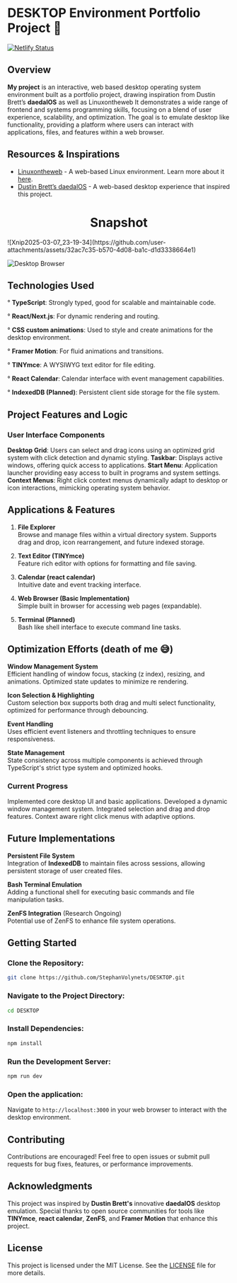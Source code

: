 # DESKTOP Environment Portfolio Project :art: 
[![Netlify Status](https://api.netlify.com/api/v1/badges/ab3bb5b6-b35e-4b94-976b-b5f3f4a99ed2/deploy-status)](https://app.netlify.com/sites/stephos/deploys)
## Overview

**My project** is an interactive, web based desktop operating system environment built as a portfolio project, drawing inspiration from Dustin Brett’s **daedalOS** as well as Linuxontheweb It demonstrates a wide range of frontend and systems programming skills, focusing on a blend of user experience, scalability, and optimization. The goal is to emulate desktop like functionality, providing a platform where users can interact with applications, files, and features within a web browser.

## Resources & Inspirations

- [Linuxontheweb](https://linuxontheweb.github.io/) - A web-based Linux environment. Learn more about it [here](https://linuxontheweb.github.io/www/docs/what-it-is.html).
- [Dustin Brett’s daedalOS](https://dustinbrett.com/) - A web-based desktop experience that inspired this project.

<h1 align="center">Snapshot</h1>
![Xnip2025-03-07_23-19-34](https://github.com/user-attachments/assets/32ac7c35-b570-4d08-ba1c-d1d3338664e1)

<p>
   <img src="https://github.com/user-attachments/assets/32ac7c35-b570-4d08-ba1c-d1d3338664e1" alt="Desktop Browser" style="width:100% height="700">
        <br>

</p>

 
   

## Technologies Used

 ° **TypeScript**: Strongly typed, good for scalable and maintainable code.
 
 ° **React/Next.js**: For dynamic rendering and routing.
 
 ° **CSS custom animations**: Used to style and create animations for the desktop environment.
  
 ° **Framer Motion**: For fluid animations and transitions.
 
 ° **TINYmce**: A WYSIWYG text editor for file editing.
 
 ° **React Calendar**: Calendar interface with event management capabilities.
  
 ° **IndexedDB (Planned)**: Persistent client side storage for the file system.
  

   

## Project Features and Logic

### User Interface Components

  **Desktop Grid**: Users can select and drag icons using an optimized grid system with click detection and dynamic styling.
  **Taskbar**: Displays active windows, offering quick access to applications.
  **Start Menu**: Application launcher providing easy access to built in programs and system settings.
  **Context Menus**: Right click context menus dynamically adapt to desktop or icon interactions, mimicking operating system behavior.

   

## Applications & Features

1. **File Explorer**  
     Browse and manage files within a virtual directory system.
     Supports drag and drop, icon rearrangement, and future indexed storage.

2. **Text Editor (TINYmce)**  
     Feature rich editor with options for formatting and file saving.

3. **Calendar (react calendar)**  
     Intuitive date and event tracking interface.

4. **Web Browser (Basic Implementation)**  
     Simple built in browser for accessing web pages (expandable).

5. **Terminal (Planned)**  
     Bash like shell interface to execute command line tasks.

   

## Optimization Efforts (death of me :sweat_smile:)

  **Window Management System**  
   Efficient handling of window focus, stacking (z index), resizing, and animations. Optimized state updates to minimize re rendering.

  **Icon Selection & Highlighting**  
   Custom selection box supports both drag and multi select functionality, optimized for performance through debouncing.

  **Event Handling**  
   Uses efficient event listeners and throttling techniques to ensure responsiveness.

  **State Management**  
   State consistency across multiple components is achieved through TypeScript's strict type system and optimized hooks.

   

### Current Progress

  Implemented core desktop UI and basic applications.
  Developed a dynamic window management system.
  Integrated selection and drag and drop features.
  Context aware right click menus with adaptive options.
  
   

## Future Implementations

  **Persistent File System**  
   Integration of **IndexedDB** to maintain files across sessions, allowing persistent storage of user created files.

  **Bash Terminal Emulation**  
   Adding a functional shell for executing basic commands and file manipulation tasks.

  **ZenFS Integration** (Research Ongoing)  
   Potential use of ZenFS to enhance file system operations.

   

## Getting Started

### Clone the Repository:
```bash
git clone https://github.com/StephanVolynets/DESKTOP.git
```

### Navigate to the Project Directory:
```bash
cd DESKTOP
```

### Install Dependencies:
```bash
npm install
```

### Run the Development Server:
```bash
npm run dev
```

### Open the application:
Navigate to `http://localhost:3000` in your web browser to interact with the desktop environment.

   

## Contributing

Contributions are encouraged! Feel free to open issues or submit pull requests for bug fixes, features, or performance improvements.

   

## Acknowledgments

This project was inspired by **Dustin Brett's** innovative **daedalOS** desktop emulation. Special thanks to open source communities for tools like **TINYmce**, **react calendar**, **ZenFS**, and **Framer Motion** that enhance this project.

   

## License

This project is licensed under the MIT License. See the [LICENSE](LICENSE) file for more details.
